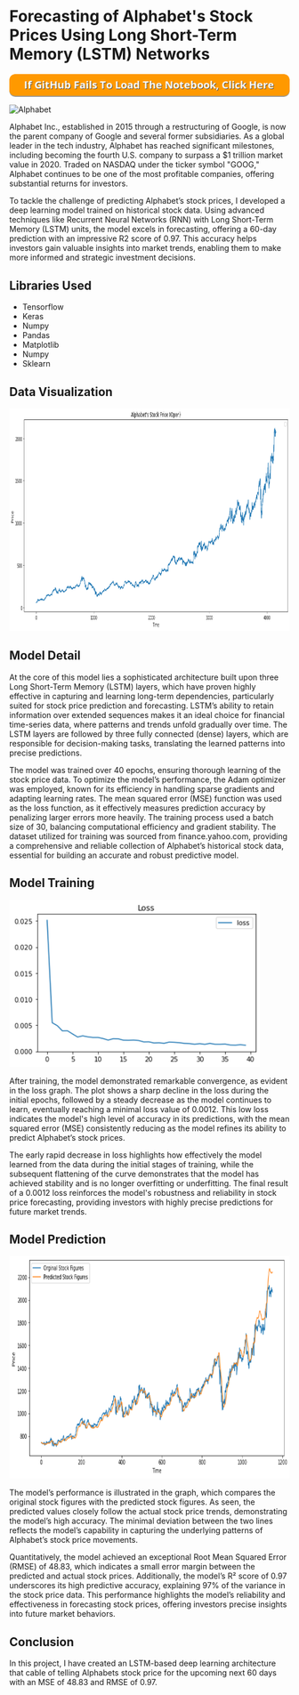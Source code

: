# Forecasting of Alphabet's Stock Prices Using Long Short-Term Memory (LSTM) Networks
<p align="center">
<a href="https://nbviewer.jupyter.org/github/NavinBondade/Forecasting-The-Alphabets-Stock-Price-For-Next-Upcoming-60-Days/blob/main/Alphabet%27s%20Stock%20Price%20%20Prediction%20Plus%20Forecasting/NoteBook/Alphabet%27s_Stock_Price_Prediction_With_LSTM_.ipynb" target="_blank">
  <img align="center"  src="https://github.com/NavinBondade/Distinguishing-Fake-And-Real-News-With-Deep-Learning/blob/main/Graphs/button_if-github-fails-to-load-the-notebook-click-here%20(4).png?raw=true"/>
</a>
</p>
<img src="https://cdn.business2community.com/wp-content/uploads/2015/08/alphabet-logo-970-80-150x150.jpg.jpg" alt="Alphabet" width="900" height="500">
<p>Alphabet Inc., established in 2015 through a restructuring of Google, is now the parent company of Google and several former subsidiaries. As a global leader in the tech industry, Alphabet has reached significant milestones, including becoming the fourth U.S. company to surpass a $1 trillion market value in 2020. Traded on NASDAQ under the ticker symbol "GOOG," Alphabet continues to be one of the most profitable companies, offering substantial returns for investors.

To tackle the challenge of predicting Alphabet’s stock prices, I developed a deep learning model trained on historical stock data. Using advanced techniques like Recurrent Neural Networks (RNN) with Long Short-Term Memory (LSTM) units, the model excels in forecasting, offering a 60-day prediction with an impressive R2 score of 0.97. This accuracy helps investors gain valuable insights into market trends, enabling them to make more informed and strategic investment decisions.
</p>
<h2>Libraries Used</h2>
<ul>
  <li>Tensorflow</li>
  <li>Keras</li>
  <li>Numpy</li>
  <li>Pandas </li>
  <li>Matplotlib</li>
  <li>Numpy</li>
  <li>Sklearn</li>
</ul> 
<h2>Data Visualization</h2>
<img src="https://github.com/NavinBondade/Alphabet-s-Stock-Price-Prediction-Plus-Forecasting/blob/main/Alphabet's%20Stock%20Price%20%20Prediction%20Plus%20Forecasting/Graphs/Alphabet's%20Stock%20Price%20(Open).png" width="800" height="400">
<h2>Model Detail</h2>
<p>At the core of this model lies a sophisticated architecture built upon three Long Short-Term Memory (LSTM) layers, which have proven highly effective in capturing and learning long-term dependencies, particularly suited for stock price prediction and forecasting. LSTM’s ability to retain information over extended sequences makes it an ideal choice for financial time-series data, where patterns and trends unfold gradually over time. The LSTM layers are followed by three fully connected (dense) layers, which are responsible for decision-making tasks, translating the learned patterns into precise predictions.

The model was trained over 40 epochs, ensuring thorough learning of the stock price data. To optimize the model’s performance, the Adam optimizer was employed, known for its efficiency in handling sparse gradients and adapting learning rates. The mean squared error (MSE) function was used as the loss function, as it effectively measures prediction accuracy by penalizing larger errors more heavily. The training process used a batch size of 30, balancing computational efficiency and gradient stability. The dataset utilized for training was sourced from finance.yahoo.com, providing a comprehensive and reliable collection of Alphabet’s historical stock data, essential for building an accurate and robust predictive model.</p>
<h2>Model Training</h2>
<img src="https://github.com/NavinBondade/Alphabet-s-Stock-Price-Prediction-Plus-Forecasting/blob/main/Alphabet's%20Stock%20Price%20%20Prediction%20Plus%20Forecasting/Graphs/loss.png" width="450" height="300">
<p>After training, the model demonstrated remarkable convergence, as evident in the loss graph. The plot shows a sharp decline in the loss during the initial epochs, followed by a steady decrease as the model continues to learn, eventually reaching a minimal loss value of 0.0012. This low loss indicates the model's high level of accuracy in its predictions, with the mean squared error (MSE) consistently reducing as the model refines its ability to predict Alphabet’s stock prices.

The early rapid decrease in loss highlights how effectively the model learned from the data during the initial stages of training, while the subsequent flattening of the curve demonstrates that the model has achieved stability and is no longer overfitting or underfitting. The final result of a 0.0012 loss reinforces the model's robustness and reliability in stock price forecasting, providing investors with highly precise predictions for future market trends.</p>
<h2>Model Prediction</h2>
<img src="https://github.com/NavinBondade/Alphabet-s-Stock-Price-Prediction-Plus-Forecasting/blob/main/Alphabet's%20Stock%20Price%20%20Prediction%20Plus%20Forecasting/Graphs/Alphabet's%20Stock%20Price%20(Open)%20Prediction.png" alt="tomato" width="800" height="400">
<p>The model’s performance is illustrated in the graph, which compares the original stock figures with the predicted stock figures. As seen, the predicted values closely follow the actual stock price trends, demonstrating the model’s high accuracy. The minimal deviation between the two lines reflects the model’s capability in capturing the underlying patterns of Alphabet’s stock price movements.

Quantitatively, the model achieved an exceptional Root Mean Squared Error (RMSE) of 48.83, which indicates a small error margin between the predicted and actual stock prices. Additionally, the model’s R² score of 0.97 underscores its high predictive accuracy, explaining 97% of the variance in the stock price data. This performance highlights the model’s reliability and effectiveness in forecasting stock prices, offering investors precise insights into future market behaviors.</b></p>
<h2>Conclusion</h2>
<p>In this project, I have created an LSTM-based deep learning architecture that cable of telling Alphabets stock price for the upcoming next 60 days with an MSE of 48.83 and RMSE of 0.97.</p>
